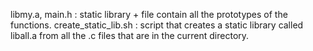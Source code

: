 libmy.a, main.h : static library + file contain all the prototypes of the functions. create_static_lib.sh : script that creates a static library called liball.a from all the .c files that are in the current directory.


